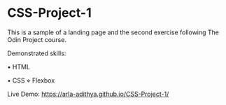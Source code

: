 # CSS-Project-1

This is a sample of a landing page and the second exercise following The Odin Project course.

Demonstrated skills:

• HTML

• CSS
     ⋄ Flexbox

Live Demo: https://arla-adithya.github.io/CSS-Project-1/
